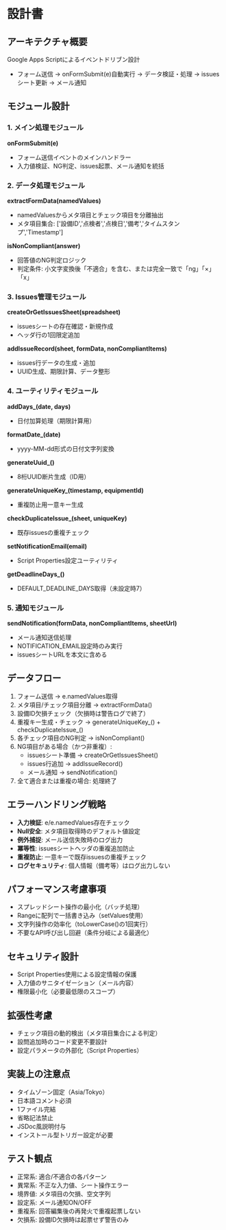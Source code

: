# 設計書

## アーキテクチャ概要
Google Apps Scriptによるイベントドリブン設計
- フォーム送信 → onFormSubmit(e)自動実行 → データ検証・処理 → issuesシート更新 → メール通知

## モジュール設計

### 1. メイン処理モジュール
**onFormSubmit(e)**
- フォーム送信イベントのメインハンドラー
- 入力値検証、NG判定、issues起票、メール通知を統括

### 2. データ処理モジュール
**extractFormData(namedValues)**
- namedValuesからメタ項目とチェック項目を分離抽出
- メタ項目集合: ['設備ID','点検者','点検日','備考','タイムスタンプ','Timestamp']

**isNonCompliant(answer)**
- 回答値のNG判定ロジック
- 判定条件: 小文字変換後「不適合」を含む、または完全一致で「ng」「×」「x」

### 3. Issues管理モジュール
**createOrGetIssuesSheet(spreadsheet)**
- issuesシートの存在確認・新規作成
- ヘッダ行の1回限定追加

**addIssueRecord(sheet, formData, nonCompliantItems)**
- issues行データの生成・追加
- UUID生成、期限計算、データ整形

### 4. ユーティリティモジュール
**addDays_(date, days)**
- 日付加算処理（期限計算用）

**formatDate_(date)**
- yyyy-MM-dd形式の日付文字列変換

**generateUuid_()**
- 8桁UUID断片生成（ID用）

**generateUniqueKey_(timestamp, equipmentId)**
- 重複防止用一意キー生成

**checkDuplicateIssue_(sheet, uniqueKey)**
- 既存issuesの重複チェック

**setNotificationEmail(email)**
- Script Properties設定ユーティリティ

**getDeadlineDays_()**
- DEFAULT_DEADLINE_DAYS取得（未設定時7）

### 5. 通知モジュール
**sendNotification(formData, nonCompliantItems, sheetUrl)**
- メール通知送信処理
- NOTIFICATION_EMAIL設定時のみ実行
- issuesシートURLを本文に含める

## データフロー
1. フォーム送信 → e.namedValues取得
2. メタ項目/チェック項目分離 → extractFormData()
3. 設備ID欠損チェック（欠損時は警告ログで終了）
4. 重複キー生成・チェック → generateUniqueKey_() + checkDuplicateIssue_()
5. 各チェック項目のNG判定 → isNonCompliant()
6. NG項目がある場合（かつ非重複）:
   - issuesシート準備 → createOrGetIssuesSheet()
   - issues行追加 → addIssueRecord()
   - メール通知 → sendNotification()
7. 全て適合または重複の場合: 処理終了

## エラーハンドリング戦略
- **入力検証**: e/e.namedValues存在チェック
- **Null安全**: メタ項目取得時のデフォルト値設定
- **例外捕捉**: メール送信失敗時のログ出力
- **冪等性**: issuesシートヘッダの重複追加防止
- **重複防止**: 一意キーで既存issuesの重複チェック
- **ログセキュリティ**: 個人情報（備考等）はログ出力しない

## パフォーマンス考慮事項
- スプレッドシート操作の最小化（バッチ処理）
- Rangeに配列で一括書き込み（setValues使用）
- 文字列操作の効率化（toLowerCase()の1回実行）
- 不要なAPI呼び出し回避（条件分岐による最適化）

## セキュリティ設計
- Script Properties使用による設定情報の保護
- 入力値のサニタイゼーション（メール内容）
- 権限最小化（必要最低限のスコープ）

## 拡張性考慮
- チェック項目の動的検出（メタ項目集合による判定）
- 設問追加時のコード変更不要設計
- 設定パラメータの外部化（Script Properties）

## 実装上の注意点
- タイムゾーン固定（Asia/Tokyo）
- 日本語コメント必須
- 1ファイル完結
- 省略記法禁止
- JSDoc風説明付与
- インストール型トリガー設定が必要

## テスト観点
- 正常系: 適合/不適合の各パターン
- 異常系: 不正な入力値、シート操作エラー
- 境界値: メタ項目の欠損、空文字列
- 設定系: メール通知ON/OFF
- 重複系: 回答編集後の再発火で重複起票しない
- 欠損系: 設備ID欠損時は起票せず警告のみ